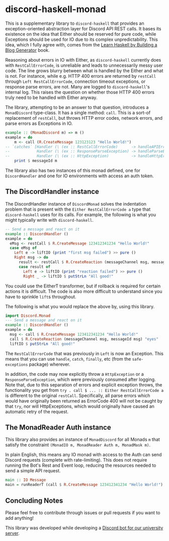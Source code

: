 # discord-haskell-monad

This is a supplementary library to `discord-haskell` that provides an
exception-oriented abstraction layer for Discord API REST calls. It bases its
existence on the idea that Either should be reserved for pure code, while
Exceptions should be used for IO due to its complex unpredictability. This idea,
which I fully agree with, comes from the
[Learn Haskell by Building a Blog Generator](https://lhbg-book.link/06-errors_and_files/05-summary.html)
book.

Reasoning about errors in IO with Either, as `discord-haskell` currently does
with `RestCallErrorCode`, is unreliable and leads to unnecessarily messy user
code. The line grows blurry between what is handled by the Either and what is not.
For instance, while e.g. HTTP 400 errors are returned by `restCall` through
`Left RestCallErrorCode`, connection timeout exceptions, or response parse errors,
are not. Many are logged to `discord-haskell`'s internal log. This raises the
question on whether those HTTP 400 errors truly need to be handled with Either
anyway.

The library, attempting to be an answer to that question, introduces a
`MonadDiscord` type-class. It has a single method: `call`. This is a sort-of
replacement of `restCall`, but throws HTTP error codes, network errors, and
parse errors as Exceptions in IO.

```hs
example :: (MonadDiscord m) => m ()
example = do
    m <- call (R.CreateMessage 123123123 "Hello World!")
-- `catches` [Handler (\ (ex :: RestCallErrorCode)      -> handleAPIError ex),
--            Handler (\ (ex :: ResponseParseException) -> handleParseError ex),
--            Handler (\ (ex :: HttpException)          -> handleHttpError ex)]
    print $ messageId m
```

The library also has two instances of this monad defined, one for
`DiscordHandler` and one for IO environments with access an auth token.

## The DiscordHandler instance

The DiscordHandler instance of `DiscordMonad` solves the indentation problem
that is present with the `Either RestCallErrorCode a` type that `discord-haskell`
uses for its calls. For example, the following is what you might typically write
with `discord-haskell`.

```hs
-- Send a message and react on it
example :: DiscordHandler ()
example = do
  eMsg <- restCall $ R.CreateMessage 123412341234 "Hello World!"
  case eMsg of
    Left e -> liftIO (print "first msg failed") >> pure ()
    Right msg -> do
      result <- restCall $ R.CreateReaction (messageChannel msg, messageId msg) "eyes"
      case result of
        Left e -> liftIO (print "reaction failed") >> pure ()
        Right _ -> liftIO $ putStrLn "All good!"
```

You could use the EitherT transformer, but if rollback is required for certain
actions it is difficult. The code is also more difficult to understand since you
have to sprinkle `lift`s throughout.

The following is what you would replace the above by, using this library.

```hs
import Discord.Monad
--- Send a message and react on it
example :: DiscordHandler ()
example = do
  msg <- call $ R.CreateMessage 123412341234 "Hello World!"
  call $ R.CreateReaction (messageChannel msg, messageId msg) "eyes"
  liftIO $ putStrLn "All good!"
```

The `RestCallErrorCode` that was previously in `Left` is now an Exception.
This means that you can use `handle`, `catch`, `finally`, etc (from the
`safe-exceptions` package) wherever.

In addition, the code may now explicitly throw a `HttpException` or a
`ResponseParseException`, which were previously consumed after logging. Note that,
due to this separation of errors and explicit exception throws, the functionality
you get from `try . call $ ... :: Either RestCallErrorCode a` is different to
the original `restCall`. Specifically, all parse errors which would have
originally been returned as ErrorCode 400 will not be caught by that `try`, nor
will HttpExceptions, which would originally have caused an automatic retry of
the request.

## The MonadReader Auth instance

This library also provides an instance of `MonadDiscord` for all Monads `m` that
satisfy the constraint `(MonadIO m, MonadReader Auth m, MonadMask m)`.

In plain English, this means any IO monad with access to the Auth can send
Discord requests (complete with rate-limiting). This does not require running
the Bot's Rest and Event loop, reducing the resources needed to send a simple
API request.

```hs
main :: IO Message
main = runReaderT (call $ R.CreateMessage 123412341234 "Hello World!") (Auth "token here")
```

## Concluding Notes

Please feel free to contribute through issues or pull requests if you want to add anything!

This library was developed while developing a [Discord bot for our university server](https://github.com/yellowtides/owenbot-hs).
